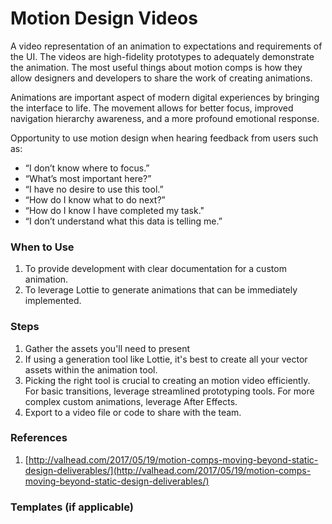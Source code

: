 # Motion Design Videos

A video representation of an animation to expectations and requirements of the UI. The videos are high-fidelity prototypes to adequately demonstrate the animation. The most useful things about motion comps is how they allow designers and developers to share the work of creating animations.

Animations are important aspect of modern digital experiences by bringing the interface to life. The movement allows for better focus, improved navigation hierarchy awareness, and a more profound emotional response.

Opportunity to use motion design when hearing feedback from users such as:

* “I don’t know where to focus.”
* “What’s most important here?”
* “I have no desire to use this tool.”
* “How do I know what to do next?”
* “How do I know I have completed my task."
* “I don’t understand what this data is telling me.”

### When to Use

1. To provide development with clear documentation for a custom animation.
2. To leverage Lottie to generate animations that can be immediately implemented.

### Steps

1. Gather the assets you'll need to present
2. If using a generation tool like Lottie, it's best to create all your vector assets within the animation tool.
3. Picking the right tool is crucial to creating an motion video efficiently. For basic transitions, leverage streamlined prototyping tools. For more complex custom animations, leverage After Effects.
4. Export to a video file or code to share with the team.

### References

1. [http://valhead.com/2017/05/19/motion-comps-moving-beyond-static-design-deliverables/](http://valhead.com/2017/05/19/motion-comps-moving-beyond-static-design-deliverables/)

### Templates \(if applicable\)



